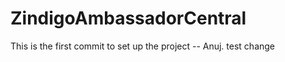 ZindigoAmbassadorCentral
========================
This is the first commit to set up the project -- Anuj.
test change